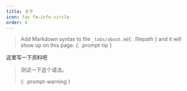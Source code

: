 ```yaml
---
title: 关于
icon: fas fa-info-circle
order: 4
---
```


> Add Markdown syntax to file `_tabs/about.md`{: .filepath } and it will show up on this page.
{: .prompt-tip }

这里写一下资料吧

> 测试一下这个语法。
>
> {: .prompt-warning }

